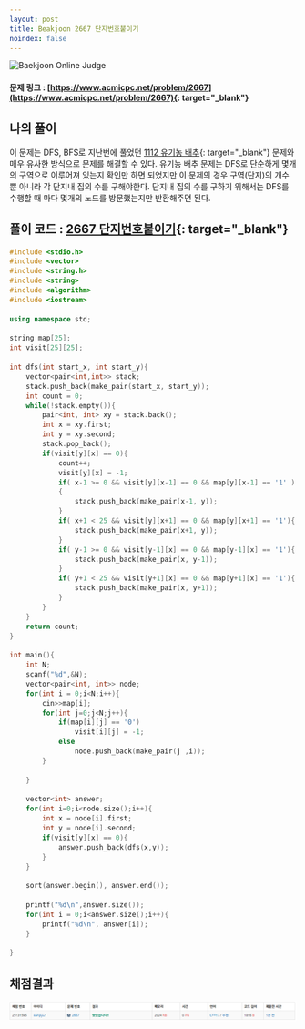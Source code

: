 ```yaml
---
layout: post
title: Beakjoon 2667 단지번호붙이기
noindex: false
---
```


![Baekjoon Online Judge](https://onlinejudgeimages.s3-ap-northeast-1.amazonaws.com/images/boj-og-1200.png)

#### 문제 링크 : [https://www.acmicpc.net/problem/2667](https://www.acmicpc.net/problem/2667){: target="_blank"}


## 나의 풀이

이 문제는 DFS, BFS로 지난번에 풀었던 [1112 유기농 배추](https://sun-pyo.github.io/algorithm/2021-01-09-%EC%9C%A0%EA%B8%B0%EB%86%8D%EB%B0%B0%EC%B6%94/){: target="_blank"} 문제와 매우 유사한 방식으로 문제를 해결할 수 있다.
유기농 배추 문제는 DFS로 단순하게 몇개의 구역으로 이루어져 있는지 확인만 하면 되었지만 이 문제의 경우 구역(단지)의 개수 뿐 아니라 각 단지내 집의 수를 구해야한다.
단지내 집의 수를 구하기 위해서는 DFS를 수행할 때 마다 몇개의 노드를 방문했는지만 반환해주면 된다.



## 풀이 코드 : [2667 단지번호붙이기](https://github.com/sun-pyo/algorithm/blob/main/Beakjoon/2667%EB%8B%A8%EC%A7%80%EB%B2%88%ED%98%B8%EB%B6%99%EC%9D%B4%EA%B8%B0.cpp){: target="_blank"}

```c++
#include <stdio.h>
#include <vector>
#include <string.h>
#include <string>
#include <algorithm>
#include <iostream>

using namespace std;

string map[25];
int visit[25][25];

int dfs(int start_x, int start_y){
    vector<pair<int,int>> stack;
    stack.push_back(make_pair(start_x, start_y));
    int count = 0;
    while(!stack.empty()){
        pair<int, int> xy = stack.back();
        int x = xy.first;
        int y = xy.second;
        stack.pop_back();
        if(visit[y][x] == 0){
            count++;
            visit[y][x] = -1;
            if( x-1 >= 0 && visit[y][x-1] == 0 && map[y][x-1] == '1' )
            {
                stack.push_back(make_pair(x-1, y));
            }
            if( x+1 < 25 && visit[y][x+1] == 0 && map[y][x+1] == '1'){
                stack.push_back(make_pair(x+1, y));
            }
            if( y-1 >= 0 && visit[y-1][x] == 0 && map[y-1][x] == '1'){
                stack.push_back(make_pair(x, y-1));
            }
            if( y+1 < 25 && visit[y+1][x] == 0 && map[y+1][x] == '1'){
                stack.push_back(make_pair(x, y+1));
            }
        }
    }
    return count;
}

int main(){
    int N;
    scanf("%d",&N);
    vector<pair<int, int>> node;
    for(int i = 0;i<N;i++){
        cin>>map[i];
        for(int j=0;j<N;j++){
            if(map[i][j] == '0') 
                visit[i][j] = -1;
            else 
                node.push_back(make_pair(j ,i));
        }

    }

    vector<int> answer;
    for(int i=0;i<node.size();i++){
        int x = node[i].first;
        int y = node[i].second;
        if(visit[y][x] == 0){
            answer.push_back(dfs(x,y));
        }
    }

    sort(answer.begin(), answer.end());

    printf("%d\n",answer.size());
    for(int i = 0;i<answer.size();i++){
        printf("%d\n", answer[i]);
    }

}
```





## 채점결과

![49993](\algorithm\img\beakjoon_2667.PNG)